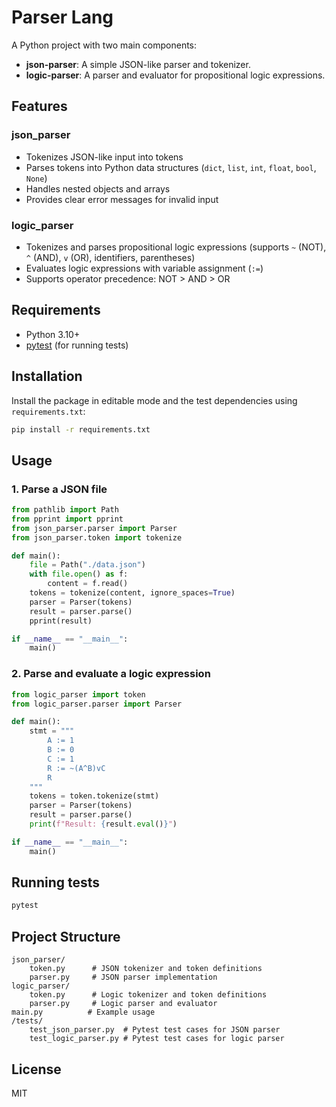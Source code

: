 # Parser Lang

A Python project with two main components:
- **json-parser**: A simple JSON-like parser and tokenizer.
- **logic-parser**: A parser and evaluator for propositional logic expressions.

## Features

### json_parser
- Tokenizes JSON-like input into tokens
- Parses tokens into Python data structures (`dict`, `list`, `int`, `float`, `bool`, `None`)
- Handles nested objects and arrays
- Provides clear error messages for invalid input

### logic_parser
- Tokenizes and parses propositional logic expressions (supports `~` (NOT), `^` (AND), `v` (OR), identifiers, parentheses)
- Evaluates logic expressions with variable assignment (`:=`)
- Supports operator precedence: NOT > AND > OR

## Requirements

- Python 3.10+
- [pytest](https://pytest.org/) (for running tests)

## Installation

Install the package in editable mode and the test dependencies using `requirements.txt`:

```sh
pip install -r requirements.txt
```

## Usage

### 1. Parse a JSON file

```python
from pathlib import Path
from pprint import pprint
from json_parser.parser import Parser
from json_parser.token import tokenize

def main():
    file = Path("./data.json")
    with file.open() as f:
        content = f.read()
    tokens = tokenize(content, ignore_spaces=True)
    parser = Parser(tokens)
    result = parser.parse()
    pprint(result)

if __name__ == "__main__":
    main()
```

### 2. Parse and evaluate a logic expression

```python
from logic_parser import token
from logic_parser.parser import Parser

def main():
    stmt = """
        A := 1
        B := 0
        C := 1
        R := ~(A^B)vC
        R
    """
    tokens = token.tokenize(stmt)
    parser = Parser(tokens)
    result = parser.parse()
    print(f"Result: {result.eval()}")

if __name__ == "__main__":
    main()
```

## Running tests

```sh
pytest
```

## Project Structure

```
json_parser/
    token.py      # JSON tokenizer and token definitions
    parser.py     # JSON parser implementation
logic_parser/
    token.py      # Logic tokenizer and token definitions
    parser.py     # Logic parser and evaluator
main.py          # Example usage
/tests/
    test_json_parser.py  # Pytest test cases for JSON parser
    test_logic_parser.py # Pytest test cases for logic parser
```

## License

MIT
